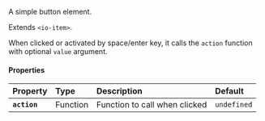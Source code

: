 A simple button element.

Extends `<io-item>`.

<io-element-demo element="io-button" properties='{"label": "Button"}'></io-element-demo>

When clicked or activated by space/enter key, it calls the `action` function with optional `value` argument.

#### Properties ####

| Property | Type | Description | Default |
|:---------|:-----|:------------|:--------|
| **`action`** | Function | Function to call when clicked | `undefined` |

